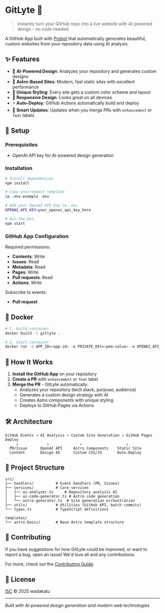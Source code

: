 # GitLyte 🤖

> Instantly turn your GitHub repo into a live website with AI-powered design - no code needed.

A GitHub App built with [Probot](https://github.com/probot/probot) that automatically generates beautiful, custom websites from your repository data using AI analysis.

## ✨ Features

- 🤖 **AI-Powered Design**: Analyzes your repository and generates custom designs
- 🚀 **Astro-Based Sites**: Modern, fast static sites with excellent performance
- 🎨 **Unique Styling**: Every site gets a custom color scheme and layout
- 📱 **Responsive Design**: Looks great on all devices
- ⚡ **Auto-Deploy**: GitHub Actions automatically build and deploy
- 🔄 **Smart Updates**: Updates when you merge PRs with `enhancement` or `feat` labels

## 🚀 Setup

### Prerequisites
- OpenAI API key for AI-powered design generation

### Installation

```sh
# Install dependencies
npm install

# Copy environment template
cp .env.example .env

# Add your OpenAI API key to .env
OPENAI_API_KEY=your_openai_api_key_here

# Run the bot
npm start
```

### GitHub App Configuration

Required permissions:
- **Contents**: Write
- **Issues**: Read
- **Metadata**: Read
- **Pages**: Write
- **Pull requests**: Read
- **Actions**: Write

Subscribe to events:
- **Pull request**

## 🐳 Docker

```sh
# 1. Build container
docker build -t gitlyte .

# 2. Start container
docker run -e APP_ID=<app-id> -e PRIVATE_KEY=<pem-value> -e OPENAI_API_KEY=<openai-key> gitlyte
```

## 🎯 How It Works

1. **Install the GitHub App** on your repository
2. **Create a PR** with `enhancement` or `feat` label
3. **Merge the PR** - GitLyte automatically:
   - Analyzes your repository (tech stack, purpose, audience)
   - Generates a custom design strategy with AI
   - Creates Astro components with unique styling
   - Deploys to GitHub Pages via Actions

## 🛠 Architecture

```
GitHub Events → AI Analysis → Custom Site Generation → GitHub Pages Deploy
     ↓             ↓              ↓                    ↓
  PR/Issue      OpenAI API     Astro Components    Static Site
  Content       Design AI      Custom CSS/JS       Auto-Deploy
```

## 📁 Project Structure

```
src/
├── handlers/          # Event handlers (PR, Issues)
├── services/          # Core services
│   ├── ai-analyzer.ts     # Repository analysis AI
│   ├── ai-code-generator.ts # Astro code generation
│   └── astro-generator.ts  # Site generation orchestration
├── utils/             # Utilities (GitHub API, batch commits)
└── types.ts           # TypeScript definitions

templates/
└── astro-basic/       # Base Astro template structure
```

## 🤝 Contributing

If you have suggestions for how GitLyte could be improved, or want to report a bug, open an issue! We'd love all and any contributions.

For more, check out the [Contributing Guide](CONTRIBUTING.md).

## 📄 License

[ISC](LICENSE) © 2025 wadakatu

---

*Built with AI-powered design generation and modern web technologies*

